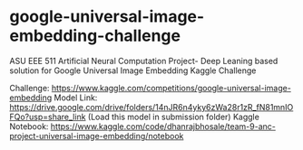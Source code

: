 # google-universal-image-embedding-challenge
ASU EEE 511 Artificial Neural Computation Project- 
Deep Leaning based solution for Google Universal Image Embedding Kaggle Challenge 

Challenge: https://www.kaggle.com/competitions/google-universal-image-embedding
Model Link: https://drive.google.com/drive/folders/14nJR6n4yky6zWa28r1zR_fN81mnIOFQo?usp=share_link
(Load this model in submission folder)
Kaggle Notebook: https://www.kaggle.com/code/dhanrajbhosale/team-9-anc-project-universal-image-embedding/notebook
